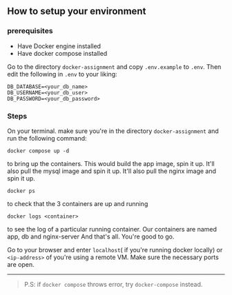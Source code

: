 ## How to setup your environment

### prerequisites
- Have Docker engine installed
- Have docker compose installed


Go to the directory `docker-assignment` and copy `.env.example` to `.env`. Then edit the following in `.env` to your liking:
```env
DB_DATABASE=<your_db_name>
DB_USERNAME=<your_db_user>
DB_PASSWORD=<your_db_password>
```

### Steps
On your terminal. make sure you're in the directory `docker-assignment` and run the following command:

```shell
docker compose up -d
```

to bring up the containers. This would build the app image, spin it up. It'll also pull the mysql image and spin it up. It'll also pull the nginx image and spin it up.

```shell
docker ps
```

to check that the 3 containers are up and running
```shell
docker logs <container>
```

to see the log of a particular running container. Our containers are named app, db and nginx-server
And that's all. You're good to go.

Go to your browser and enter `localhost`( if you're running docker locally) or `<ip-address>` of you're using a remote VM. Make sure the necessary ports are open.

---

> P.S: if `docker compose` throws error, try `docker-compose` instead.

